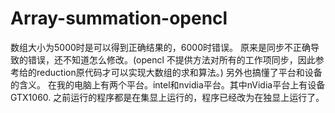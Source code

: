 # Array-summation-opencl

数组大小为5000时是可以得到正确结果的，6000时错误。
原来是同步不正确导致的错误，还不知道怎么修改。(opencl 不提供方法对所有的工作项同步，因此参考给的reduction原代码才可以实现大数组的求和算法。)
另外也搞懂了平台和设备的含义。
在我的电脑上有两个平台。intel和nvidia平台。其中nVidia平台上有设备GTX1060.
之前运行的程序都是在集显上运行的，程序已经改为在独显上运行了。

